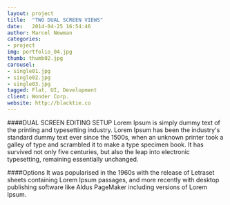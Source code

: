 ```yaml
---
layout: project
title:  "TWO DUAL SCREEN VIEWS"
date:   2014-04-25 16:54:46
author: Marcel Newman
categories:
- project
img: portfolio_04.jpg
thumb: thumb02.jpg
carousel:
- single01.jpg
- single02.jpg
- single03.jpg
tagged: Flat, UI, Development
client: Wonder Corp.
website: http://blacktie.co
---
```

####DUAL SCREEN EDITING SETUP
Lorem Ipsum is simply dummy text of the printing and typesetting industry. Lorem Ipsum has been the industry's standard dummy text ever since the 1500s, when an unknown printer took a galley of type and scrambled it to make a type specimen book. It has survived not only five centuries, but also the leap into electronic typesetting, remaining essentially unchanged.

####Options
It was popularised in the 1960s with the release of Letraset sheets containing Lorem Ipsum passages, and more recently with desktop publishing software like Aldus PageMaker including versions of Lorem Ipsum.
